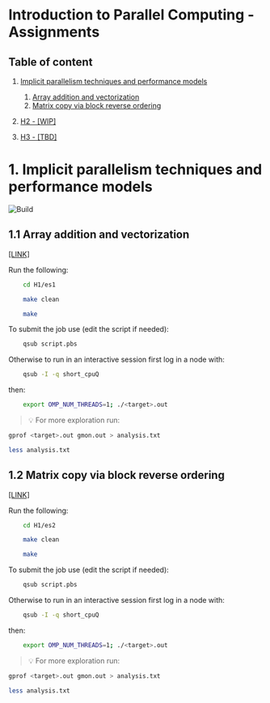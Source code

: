 # Introduction to Parallel Computing - Assignments

## Table of content
1. [Implicit parallelism techniques and performance models](#H1)

    1. [Array addition and vectorization](#H11)
    2. [Matrix copy via block reverse ordering](#H12)

2. [H2 - [WIP]]()
3. [H3 - [TBD]]()



# 1. Implicit parallelism techniques and performance models <a name="H1"></a>

![Build](https://github.com/eliazonta/i2pc-assignments/actions/workflows/c.yml/badge.svg)

## 1.1 Array addition and vectorization<a name="H11"></a>
[[LINK]](/H1/es1/README.md)

Run the following:
```bash
    cd H1/es1
```
```bash
    make clean
```
```bash
    make 
```
To submit the job use (edit the script if needed):
```bash
    qsub script.pbs
```
Otherwise to run in an interactive session first log in a node with:
```bash
    qsub -I -q short_cpuQ
```
then:
```bash
    export OMP_NUM_THREADS=1; ./<target>.out
```
> 💡 For more exploration run:
```bash
gprof <target>.out gmon.out > analysis.txt
```
```bash
less analysis.txt
```
## 1.2 Matrix copy via block reverse ordering<a name="H12"></a>

[[LINK]](H1/es2/README.md)

Run the following:

```bash
    cd H1/es2
```
```bash
    make clean
```
```bash
    make 
```
To submit the job use (edit the script if needed):
```bash
    qsub script.pbs
```
Otherwise to run in an interactive session first log in a node with:
```bash
    qsub -I -q short_cpuQ
```
then:
```bash
    export OMP_NUM_THREADS=1; ./<target>.out
```
> 💡 For more exploration run:
```bash
gprof <target>.out gmon.out > analysis.txt
```
```bash
less analysis.txt
```
